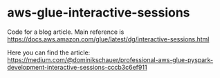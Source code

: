 # aws-glue-interactive-sessions
Code for a blog article. Main reference is https://docs.aws.amazon.com/glue/latest/dg/interactive-sessions.html

Here you can find the article:
https://medium.com/@dominikschauer/professional-aws-glue-pyspark-development-interactive-sessions-cccb3c6ef911
